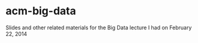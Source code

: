 acm-big-data
============

Slides and other related materials for the Big Data lecture I had on February 22, 2014
